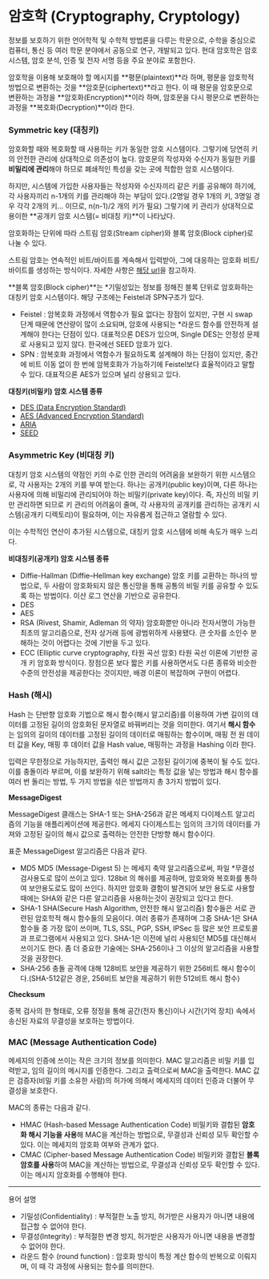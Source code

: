 # 암호학 (Cryptography, Cryptology)

정보를 보호하기 위한 언어학적 및 수학적 방법론을 다루는 학문으로, 수학을 중심으로 컴퓨터, 통신 등 여러 학문 분야에서 공동으로 연구, 개발되고 있다. 현대 암호학은 암호 시스템, 암호 분석, 인증 및 전자 서명 등을 주요 분야로 포함한다.

암호학을 이용해 보호해야 할 메시지를 **평문(plaintext)**라 하며, 평문을 암호학적 방법으로 변환하는 것을 **암호문(ciphertext)**라고 한다. 이 때 평문을 암호문으로 변환하는 과정을 **암호화(Encryption)**이라 하며, 암호문을 다시 평문으로 변환하는 과정을 **복호화(Decryption)**이라 한다.

### Symmetric key (대칭키)

암호화할 때와 복호화할 때 사용하는 키가 동일한 암호 시스템이다. 그렇기에 당연히 키의 안전한 관리에 상대적으로 의존성이 높다. 암호문의 작성자와 수신자가 동일한 키를 **비밀리에 관리**해야 하므로 폐쇄적인 특성을 갖는 곳에 적합한 암호 시스템이다.

하지만, 시스템에 가입한 사용자들는 작성자와 수신자끼리 같은 키를 공유해야 하기에, 각 사용자끼리 n-1개의 키를 관리해야 하는 부담이 있다.(2명일 경우 1개의 키, 3명일 경우 각각 2개의 키... 이므로, n(n-1)/2 개의 키가 필요) 그렇기에 키 관리가 상대적으로 용이한 **공개키 암호 시스템(= 비대칭 키)**이 나타났다.

암호화하는 단위에 따라 스트림 암호(Stream cipher)와 블록 암호(Block cipher)로 나눌 수 있다.

스트림 암호는 연속적인 비트/바이트를 계속해서 입력받아, 그에 대응하는 암호화 비트/바이트를 생성하는 방식이다. 자세한 사항은 [해당 url](https://ko.wikipedia.org/wiki/%EC%8A%A4%ED%8A%B8%EB%A6%BC_%EC%95%94%ED%98%B8)을 참고하자.

**블록 암호(Block cipher)**는 *기밀성있는 정보를 정해진 블록 단위로 암호화하는 대칭키 암호 시스템이다. 해당 구조에는 Feistel과 SPN구조가 있다.

- Feistel : 암복호화 과정에서 역함수가 필요 없다는 장점이 있지만, 구현 시 swap 단계 때문에 연산량이 많이 소요되며, 암호에 사용되는 *라운드 함수를 안전하게 설계해야 한다는 단점이 있다. 대표적으론 DES가 있으며, Single DES는 안정성 문제로 사용되고 있지 않다. 한국에선 SEED 암호가 있다.
- SPN : 암복호화 과정에서 역함수가 필요하도록 설계해야 하는 단점이 있지만, 중간에 비트 이동 없이 한 번에 암복호화가 가능하기에 Feistel보다 효율적이라고 말할 수 있다. 대표적으론 AES가 있으며 널리 상용되고 있다.

**대칭키(비밀키) 암호 시스템 종류**

- [DES (Data Encryption Standard)](https://ko.wikipedia.org/wiki/%EB%8D%B0%EC%9D%B4%ED%84%B0_%EC%95%94%ED%98%B8%ED%99%94_%ED%91%9C%EC%A4%80)
- [AES (Advanced Encryption Standard)](https://ko.wikipedia.org/wiki/%EA%B3%A0%EA%B8%89_%EC%95%94%ED%98%B8%ED%99%94_%ED%91%9C%EC%A4%80)
- [ARIA](https://ko.wikipedia.org/wiki/%EC%95%84%EB%A6%AC%EC%95%84_(%EC%95%94%ED%98%B8))
- [SEED](https://ko.wikipedia.org/wiki/SEED)

### Asymmetric Key (비대칭 키)

대칭키 암호 시스템의 약점인 키의 수로 인한 관리의 어려움을 보완하기 위한 시스템으로, 각 사용자는 2개의 키를 부여 받는다. 하나는 공개키(public key)이며, 다른 하나는 사용자에 의해 비밀리에 관리되어야 하는 비밀키(private key)이다. 즉, 자신의 비밀 키만 관리하면 되므로 키 관리의 어려움이 줄며, 각 사용자의 공개키를 관리하는 공개키 시스템(공개키 디렉토리)이 필요하며, 이는 자유롭게 접근하고 열람할 수 있다.

이는 수학적인 연산이 추가된 시스템으로, 대칭키 암호 시스템에 비해 속도가 매우 느리다.

**비대칭키(공개키) 암호 시스템 종류**

- Diffie-Hallman (Diffie–Hellman key exchange)
암호 키를 교환하는 하나의 방법으로, 두 사람이 암호화되지 않은 통신망을 통해 공통의 비밀 키를 공유할 수 있도록 하는 방법이다. 이산 로그 연산을 기반으로 공유한다.
- DES
- AES
- RSA (Rivest, Shamir, Adleman 의 약자)
암호화뿐만 아니라 전자서명이 가능한 최초의 알고리즘으로, 전자 상거래 등에 광범위하게 사용됐다.
큰 숫자를 소인수 분해하는 것이 어렵다는 것에 기반을 두고 있다.
- ECC (Elliptic curve cryptography, 타원 곡선 암호)
타원 곡선 이론에 기반한 공개 키 암호화 방식이다. 장점으론 보다 짧은 키를 사용하면서도 다른 종류와 비슷한 수준의 안전성을 제공한다는 것이지만, 배경 이론이 복잡하며 구현이 어렵다.

### Hash (해시)

Hash 는 단반향 암호화 기법으로 해시 함수(해시 알고리즘)를 이용하여 가변 길이의 데이터를 고정된 길이의 암호화된 문자열로 바꿔버리는 것을 의미한다. 여기서 **해시 함수**는 임의의 길이의 데이터를 고정된 길이의 데이터로 매핑하는 함수이며, 매핑 전 원 데이터 값을 Key, 매핑 후 데이터 값을 Hash value, 매핑하는 과정을 Hashing 이라 한다.

입력은 무한정으로 가능하지만, 출력인 해시 값은 고정된 길이기에 중복이 될 수도 있다. 이를 충돌이라 부르며, 이를 보완하기 위해 salt라는 특정 값을 넣는 방법과 해시 함수를 여러 번 돌리는 방법, 두 가지 방법을 섞은 방법까지 총 3가지 방법이 있다. 

**MessageDigest**

MessageDigest 클래스는 SHA-1 또는 SHA-256과 같은 메세지 다이제스트 알고리즘의 기능을 애플리케이션에 제공한다. 메세지 다이제스트는 임의의 크기의 데이터를 가져와 고정된 길이의 해시 값으로 출력하는 안전한 단방향 해시 함수이다.

표준 MessageDigest 알고리즘은 다음과 같다.

- MD5
MD5 (Message-Digest 5) 는 메세지 축약 알고리즘으로써, 파일 *무결성 검사용도로 많이 쓰이고 있다.
128bit 의 해쉬를 제공하며, 암호와와 복호화를 통하여 보안용도로도 많이 쓰인다.
하지만 암호화 결함이 발견되어 보안 용도로 사용할때에는 SHA와 같은 다른 알고리즘을 사용하는것이 권장되고 있다고 한다.
- SHA-1
SHA(Secure Hash Algorithm, 안전한 해시 알고리즘) 함수들은 서로 관련된 암호학적 해시 함수들의 모음이다. 여러 종류가 존재하며 그중 SHA-1은 SHA 함수들 중 가장 많이 쓰이며, TLS, SSL, PGP, SSH, IPSec 등 많은 보안 프로토콜과 프로그램에서 사용되고 있다. SHA-1은 이전에 널리 사용되던 MD5를 대신해서 쓰이기도 한다. 좀 더 중요한 기술에는 SHA-256이나 그 이상의 알고리즘을 사용할 것을 권장한다.
- SHA-256
충돌 공격에 대해 128비트 보안을 제공하기 위한 256비트 해시 함수이다.(SHA-512같은 경운, 256비트 보안을 제공하기 위한 512비트 해시 함수)

**Checksum**

중복 검사의 한 형태로, 오류 정정을 통해 공간(전자 통신)이나 시간(기억 장치) 속에서 송신된 자료의 무결성을 보호하는 방법이다.

### MAC (**Message Authentication Code)**

메세지의 인증에 쓰이는 작은 크기의 정보를 의미한다. MAC 알고리즘은 비밀 키를 입력받고, 임의 길이의 메시지를 인증한다. 그리고 출력으로써 MAC을 출력한다. MAC 값은 검증자(비밀 키를 소유한 사람)의 허가에 의해서 메세지의 데이터 인증과 더불어 무결성을 보호한다.

MAC의 종류는 다음과 같다.

- HMAC (Hash-based Message Authentication Code)
비밀키와 결합된 **암호화 해시 기능을 사용**해 MAC을 계산하는 방법으로, 무결성과 신뢰성 모두 확인할 수 있다. 이는 메세지의 암호화 여부와 관계가 없다.
- CMAC (Cipher-based Message Authentication Code)
비밀키와 결합된 **블록 암호를 사용**하여 MAC을 계산하는 방법으로, 무결성과 신뢰성 모두 확인할 수 있다. 이는 메시지 암호화를 수행해야 한다.

---

용어 설명

- 기밀성(Confidentiality) : 부적절한 노출 방지, 허가받은 사용자가 아니면 내용에 접근할 수 없어야 한다.
- 무결성(Integrity) : 부적절한 변경 방지, 허가받은 사용자가 아니면 내용을 변경할 수 없어야 한다.
- 라운드 함수 (round function) : 암호화 방식이 특정 계산 함수의 반복으로 이뤄지며, 이 때 각 과정에 사용되는 함수를 의미한다.
